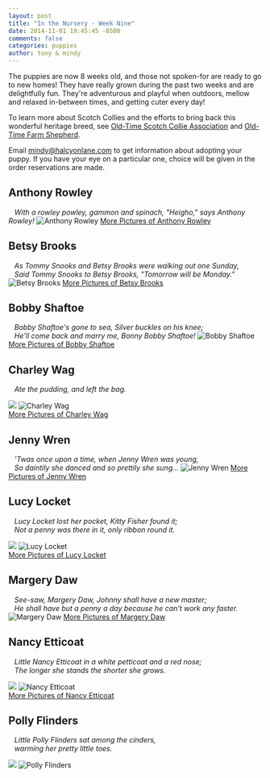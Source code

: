 ```yaml
---
layout: post
title: "In the Nursery - Week Nine"
date: 2014-11-01 19:45:45 -0500
comments: false
categories: puppies
author: tony & mindy
---
```


The puppies are now 8 weeks old, and those not spoken-for are ready to go to new homes! 
They have really grown during the past two weeks and are delightfully fun. They're adventurous and playful when outdoors, 
mellow and relaxed in-between times, and getting cuter every day!

To learn more about Scotch Collies and the efforts to bring back this wonderful heritage breed,
see [Old-Time Scotch Collie Association](http://www.scotchcollie.org/club/ "Old-Time Scotch Collie Association")
and 
[Old-Time Farm Shepherd](http://www.oldtimefarmshepherd.org/).

Email
<a target="_blank" href="mailto:mindy@halcyonlane.com">mindy@halcyonlane.com</a>
to get information about adopting your puppy.
If you have your eye on a particular one, choice will be given in 
the order reservations are made.


## Anthony Rowley  
&nbsp;&nbsp; *With a rowley powley, gammon and spinach, "Heigho," says Anthony Rowley!*
![Anthony Rowley](/images/pups-2014-Sept/week-nine/Anthony-Rowley.jpg "Anthony Rowley")
<a href="https://www.facebook.com/media/set/?set=a.171791602991055.1073741833.144222662414616&type=3" target="_blank">More Pictures of Anthony Rowley</a>

<!-- more -->

## Betsy Brooks
&nbsp;&nbsp; *As Tommy Snooks and Betsy Brooks were walking out one Sunday, <br/>
&nbsp;&nbsp; Said Tommy Snooks to Betsy Brooks, "Tomorrow will be Monday."*
![Betsy Brooks](/images/pups-2014-Sept/week-nine/Betsy-Brooks.jpg "Betsy Brooks")
<a href="https://www.facebook.com/media/set/?set=a.171827356320813.1073741840.144222662414616&type=1" target="_blank">More Pictures of Betsy Brooks</a>


## Bobby Shaftoe
&nbsp;&nbsp; *Bobby Shaftoe's gone to sea, Silver buckles on his knee; <br/>
&nbsp;&nbsp; He'll come back and marry me, Bonny Bobby Shaftoe!*
![Bobby Shaftoe](/images/pups-2014-Sept/week-nine/Bobby-Shaftoe.jpg "Bobby Shaftoe")
<a href="https://www.facebook.com/media/set/?set=a.171794569657425.1073741836.144222662414616&type=3" target="_blank">More Pictures of Bobby Shaftoe</a>

## Charley Wag
&nbsp;&nbsp; *Ate the pudding, and left the bag.* 
<div class="ribbon-container">
   <img src="/images/reserved-ribbon.png" class="ribbon-img"/>
   <img src="/images/pups-2014-Sept/week-nine/Charley-Wag.jpg" title="Charley Wag" alt="Charley Wag">
</div>
<a href="https://www.facebook.com/media/set/?set=a.171795936323955.1073741838.144222662414616&type=3" target="_blank">More Pictures of Charley Wag</a>

## Jenny Wren
&nbsp;&nbsp; *'Twas once upon a time, when Jenny Wren was young, <br/>
&nbsp;&nbsp; So daintily she danced and so prettily she sung...*
![Jenny Wren](/images/pups-2014-Sept/week-nine/Jenny-Wren.jpg "Jenny Wren")
<a href="https://www.facebook.com/media/set/?set=a.171796649657217.1073741839.144222662414616&type=1" target="_blank">More Pictures of Jenny Wren</a>

## Lucy Locket
&nbsp;&nbsp; *Lucy Locket lost her pocket, Kitty Fisher found it; <br/>
&nbsp;&nbsp; Not a penny was there in it, only ribbon round it.* 
<div class="ribbon-container">
   <img src="/images/at-new-home.png" class="ribbon-img"/>
   <img src="/images/pups-2014-Sept/week-nine/Lucy-Locket.jpg" title="Lucy Locket" alt="Lucy Locket">
</div>
<a href="https://www.facebook.com/media/set/?set=a.171795126324036.1073741837.144222662414616&type=3" target="_blank">More Pictures of Lucy Locket</a>

## Margery Daw
&nbsp;&nbsp; *See-saw, Margery Daw, Johnny shall have a new master; <br/>
&nbsp;&nbsp; He shall have but a penny a day because he can't work any faster.*
![Margery Daw](/images/pups-2014-Sept/week-nine/Margery-Daw.jpg "Margery Daw")
<a href="https://www.facebook.com/media/set/?set=a.171793266324222.1073741835.144222662414616&type=3" target="_blank">More Pictures of Margery Daw</a>


## Nancy Etticoat
&nbsp;&nbsp; *Little Nancy Etticoat in a white petticoat and a red nose; <br/>
&nbsp;&nbsp; The longer she stands the shorter she grows.*
<div class="ribbon-container">
   <img src="/images/at-new-home.png" class="ribbon-img"/>
   <img src="/images/pups-2014-Sept/week-nine/Nancy-Etticoat.jpg" title="Nancy Etticoat" alt="Nancy Etticoat">
</div>
<a href="https://www.facebook.com/media/set/?set=a.171792216324327.1073741834.144222662414616&type=3" target="_blank">More Pictures of Nancy Etticoat</a>

## Polly Flinders
&nbsp;&nbsp; *Little Polly Flinders sat among the cinders, <br/>
&nbsp;&nbsp; warming her pretty little toes.*
<div class="ribbon-container">
   <img src="/images/at-new-home.png" class="ribbon-img"/>
   <img src="/images/pups-2014-Sept/week-seven/Polly-Flinders.jpg" title="Polly Flinders" alt="Polly Flinders">
</div>


